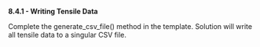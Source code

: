 **8.4.1 - Writing Tensile Data**

Complete the generate_csv_file() method in the template. Solution will write all tensile data to a singular CSV file.